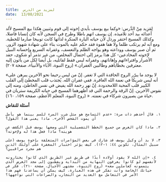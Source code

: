 ```yaml
---
title:  لمزيد من الدرس
date:  13/08/2021
---
```


لِمَزِيد مِنْ الدَّرس: «وكما بيع يوسف بأيدي إخوته إلى قوم وثنيين هكذا بيع المسيح لألد أعدائه بيد أحد تلاميذه. إن يوسف اتهم باطلا وطرح في السجن لأنه كان إنسانا فاضلا، وكذلك المسيح احتقر ورذل لأن حياته البارة المنكرة لذاتها كانت توبيخا صارما للخطية. ومع أنه لم يرتكب ظلما ولا هفا هفوة فقد حكم عليه بالموت بناء على شهادة شهود الزور. ثم أن صبر يوسف ووداعته وهو يواجه الظلم والتعسف، وغفرانه السريع وإحسانه النبيل لإخوته المخادعين- كل هذا يرمز إلى احتمال المخلص، من غير تذمر أو شكوى، حقد الأشرار وافتراءاتهم وإهاناتهم، وغفرانه ليس فقط لقاتليه، بل أيضا لكل من يأتون إليه معترفين بخطاياهم وطالبين الغفران.» (روح النبوة، الآباء والأنبياء، صفحة ٢٠٧).

«لا يوجد ما يبرّر الروح الحاقدة التي لا تغفر. إنّ من ليس رحيما نحو الآخرين يبرهن على أنه ليس شريكا في نعمة الله الغافرة. ففي غفران الله. يُجتذب قلب المخطئ إلى القلب الكبير قلب المحبة اللامحدودة. إنّ نهر رحمة الله يفيض في نفس الخاطئ، ومنه إلى نفوس الآخرين. إنّ الرقة والرحمة التي قد أظهرهما المسيح في حياته الكريمة ستريان في حياة من يصيرون شركاء في نعمته. « (روح النبوة، المعلم الأعظم، صفحة ١٥٩، ١٦٠).

**أسئلة للنقاش**

`١. قال أحدهم ذات مرة: «عدم التسامح هو مثل شرب المرء للسم بينما هو يأمل أن يموت الشخص الآخر». ماذا يعني هذا القول؟`

`٢. ماذا كان الغرض من جميع الخطط التفصيلية التي وضعها يوسف قبل الكشف عن هويته؟ ماذا فعل هذا له ولإخوته؟`

`٣. لا بد أن وكيل يوسف قد شارك في بعض المؤامرات المتعلقة بإخوة يوسف (على سبيل المثال، تكوين ٤٤: ١-١٢). كيف يؤثر اختبار المغفرة على أولئك الذين هم مجرد مراقبين؟`

`٤. «إن الله لا يقود أولاده أبدًا في طريق غير الطريق الذي كانوا يختارونه لأنفسهم لو كانوا يعرفون النهاية من البداية ويفطنون إلى مجد الغرض الذي يتممونه كعاملين معه» (روح النبوة، مشتهى الأجيال، صفحة ٢١٠). فكر في حياتك الخاصة وأنت تفكر في هذه العبارة. كيف يمكن أن يساعدنا فهم هذا الأمر في التعامل مع العديد من التجارب والصراعات التي نواجهها؟`